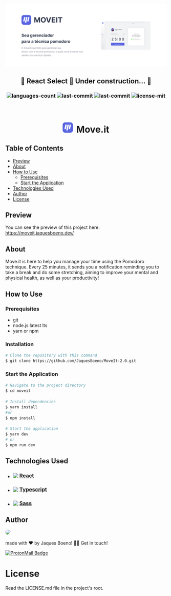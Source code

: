 ![cover](./assets-md/cover.png)

<h2  align="center">
 🚧 React Select 🚀 Under construction... 🚧
</h2>
<h3  align="center">

![languages-count](https://img.shields.io/github/languages/count/JaquesBoeno/moveit-2.0?color=blue)
![last-commit](https://img.shields.io/github/last-commit/JaquesBoeno/moveit-2.0?color=blue)
![last-commit](https://img.shields.io/github/repo-size/JaquesBoeno/moveit-2.0?color=blue)
![license-mit](https://img.shields.io/badge/license-MIT-blue)

</h3>
<br/>
<h1 align="center">
  <img src="./assets-md/favicon.svg" width="32"/> <b style="margin-left: 4px;">Move.it</b>
</h1>

## **Table of Contents**

- [Preview](#Preview)
- [About](#About)
- [How to Use](#How-to-Use)
  - [Prerequisites](#prerequisites)
  - [Start the Application](#start-the-application)
- [Technologies Used](#technologies-used)
- [Author](#author)
- [License](#license)

## **Preview**

You can see the preview of this project here: https://moveit.jaquesboeno.dev/

## **About**

Move.it is here to help you manage your time using the Pomodoro technique. Every 25 minutes, it sends you a notification reminding you to take a break and do some stretching, aiming to improve your mental and physical health, as well as your productivity!

## **How to Use**

### **Prerequisites**

- git
- node.js latest lts
- yarn or npm

### **Installation**

```bash
# Clone the repository with this command
$ git clone https://github.com/JaquesBoeno/MoveIt-2.0.git
```

### **Start the Application**

```bash
# Navigate to the project directory
$ cd moveit

# Install dependencies
$ yarn install
#or
$ npm install

# Start the application
$ yarn dev
# or
$ npm run dev

```

## **Technologies Used**

- <h3 style="display:flex; align-items:center;">
    <img src="https://cdn.jsdelivr.net/gh/devicons/devicon/icons/react/react-original.svg" width="16"/>
    <a style="margin-left: 4px;" href="https://reactjs.org/">React</a>
  </h3>

- <h3 style="display:flex; align-items:center;">
    <img src="https://cdn.jsdelivr.net/gh/devicons/devicon/icons/typescript/typescript-plain.svg" width="16"/>
    <a style="margin-left: 4px;" href="https://reactjs.org/">Typescript</a>
  </h3>

- <h3 style="display:flex; align-items:center;">
    <img src="https://cdn.jsdelivr.net/gh/devicons/devicon/icons/sass/sass-original.svg" width="16"/>
    <a style="margin-left: 4px;" href="https://reactjs.org/">Sass</a>
  </h3>

## **Author**

<img style="border-radius:50%" src="https://github.com/JaquesBoeno.png" width="96">

made with ❤️ by Jaques Boeno! 👋🏼 Get in touch!

[![ProtonMail Badge](https://img.shields.io/badge/samuray1326@pm.me-8B89CC?style=for-the-badge&logo=protonmail&logoColor=white)](mailto:jaquesvagnerjunior@gmail.com)

# **License**

Read the LICENSE.md file in the project's root.
